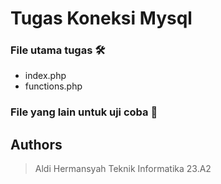 # Tugas Koneksi Mysql
### File utama tugas 🛠
- index.php
- functions.php

### File yang lain untuk uji coba 📝

## Authors
> Aldi Hermansyah Teknik Informatika 23.A2
